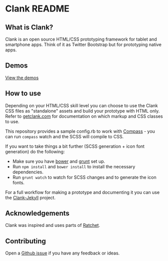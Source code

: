 # Clank README

## What is Clank?

Clank is an open source HTML/CSS prototyping framework for tablet and smartphone apps. Think of it as Twitter Bootstrap but for prototyping native apps.

## Demos

[View the demos](http://getclank.com/demos/)

## How to use


Depending on your HTML/CSS skill level you can choose to use the Clank CSS files as "standalone" assets and build your prototype with HTML only. Refer to [getclank.com](http://getclank.com/) for documentation on which markup and CSS classes to use.

This repository provides a sample config.rb to work with [Compass](http://compass-style.org/) - you can run `compass` watch and the SCSS will compile to CSS.

If you want to take things a bit further (SCSS generation + icon font generation) do the following:

* Make sure you have [bower](https://github.com/bower/bower) and [grunt](http://gruntjs.com/) set up.
* Run `npm install` and `bower install` to install the necessary dependencies.
* Run `grunt watch` to watch for SCSS changes and to generate the icon fonts.

For a full workflow for making a prototype and documenting it you can use the [Clank-Jekyll](https://github.com/Wolfr/clank-jekyll) project.

## Acknowledgements

Clank was inspired and uses parts of [Ratchet](http://maker.github.io/ratchet/).

## Contributing

Open a [Github issue](https://github.com/Wolfr/clank/issues) if you have any feedback or ideas.

